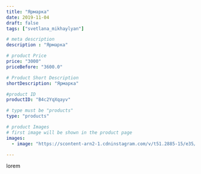 ```yaml
---
title: "Ярмарка"
date: 2019-11-04
draft: false
tags: ["svetlana_mikhaylyan"]

# meta description
description : "Ярмарка"

# product Price
price: "3000"
priceBefore: "3600.0"

# Product Short Description
shortDescription: "Ярмарка"

#product ID
productID: "B4c2YqXqayv"

# type must be "products"
type: "products"

# product Images
# first image will be shown in the product page
images:
  - image: "https://scontent-arn2-1.cdninstagram.com/v/t51.2885-15/e35/72893679_745729282557055_887000449427012628_n.jpg?se=7&tp=1&_nc_ht=scontent-arn2-1.cdninstagram.com&_nc_cat=107&_nc_ohc=2enuEBqbZ9gAX-Us0vL&ccb=7-4&oh=abf3a93a160ac89883d24b7db24a9cc1&oe=6083595D&_nc_sid=86f79a&ig_cache_key=MjE2OTg0ODMwOTc1ODkzMDA5NQ%3D%3D.2-ccb7-4"

---
```

lorem
